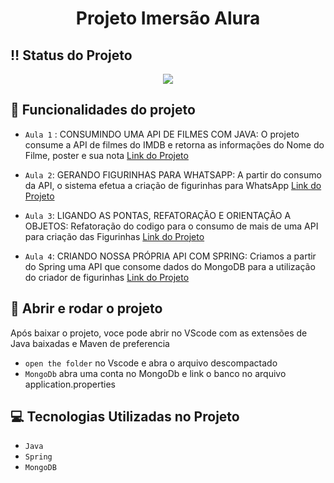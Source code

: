 <h1 align="center"> Projeto Imersão Alura </h1>

## :bangbang: Status do Projeto
<p align="center">
<img src="http://img.shields.io/static/v1?label=STATUS&message=EM%20DESENVOLVIMENTO&color=GREEN&style=for-the-badge"/>
</p>

## :hammer: Funcionalidades do projeto

- `Aula 1` : 
CONSUMINDO UMA API DE FILMES COM JAVA: O projeto consume a API de filmes do IMDB e retorna as informações do Nome do Filme, poster e sua nota
<a href="https://github.com/gbacharel/Alura-Imersao-Java-Sprint/tree/master/finalizadas/aula1">Link do Projeto</a>

- `Aula 2`: GERANDO FIGURINHAS PARA WHATSAPP: 
A partir do consumo da API, o sistema efetua a criação de figurinhas para WhatsApp 
<a href="https://github.com/gbacharel/Alura-Imersao-Java-Sprint/tree/master/finalizadas/aula2">Link do Projeto</a>

- `Aula 3`: LIGANDO AS PONTAS, REFATORAÇÃO E ORIENTAÇÃO A OBJETOS: 
Refatoração do codigo para o consumo de mais de uma API para criação das Figurinhas 
<a href="https://github.com/gbacharel/Alura-Imersao-Java-Sprint/tree/master/finalizadas/aula3">Link do Projeto</a>

- `Aula 4`: CRIANDO NOSSA PRÓPRIA API COM SPRING:
Criamos a partir do Spring uma API que consome dados do MongoDB para a utilização do criador de figurinhas 
<a href="https://github.com/gbacharel/Alura-Imersao-Java-Sprint/tree/master/finalizadas/aula4">Link do Projeto</a>


## :hammer: Abrir e rodar o projeto 
Após baixar o projeto, voce pode abrir no VScode com as extensões de Java baixadas e Maven de preferencia 

- `open the folder` no Vscode e abra o arquivo descompactado
- `MongoDb` abra uma conta no MongoDb e link o banco no arquivo application.properties

## :computer: Tecnologias Utilizadas no Projeto
-  `Java`
-  `Spring`
-  `MongoDB`



